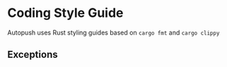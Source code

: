 # Coding Style Guide

Autopush uses Rust styling guides based on
`cargo fmt` and `cargo clippy`

## Exceptions

